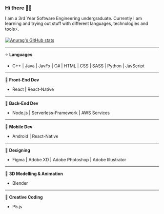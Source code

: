 ### Hi there 👋😄
<!--
**iWiiCK/iWiiCK** is a ✨ _special_ ✨ repository because its `README.md` (this file) appears on your GitHub profile.

Here are some ideas to get you started:

- 🔭 I’m currently working on ...
- 🌱 I’m currently learning ...
- 👯 I’m looking to collaborate on ...
- 🤔 I’m looking for help with ...
- 💬 Ask me about ...
- 📫 How to reach me: ...
- 😄 Pronouns: ...
- ⚡ Fun fact: ...
-->

I am a 3rd Year Software Engineering undergraduate. Currently I am learning and trying out stuff with different languages, technologies and tools⚡.

[![Anurag's GitHub stats](https://github-readme-stats.vercel.app/api?username=iWiiCK)](https://github.com/anuraghazra/github-readme-stats)

---
:star: **Languages** 
- C++ | Java | JavFx | C# | HTML | CSS | SASS | Python | JavScript

---
 :white_square_button: **Front-End Dev**
- React | React-Native

---
:symbols: **Back-End Dev**
- Node.js | Serverless-Framework | AWS Services

---
:iphone: **Mobile Dev**
- Android | React-Native

---
:art: **Designing**
- Figma | Adobe XD | Adobe Photoshop | Adobe Illustrator

---
:triangular_ruler: **3D Modelling & Animation**
- Blender

---
:moyai: **Creative Coding**
- P5.js

